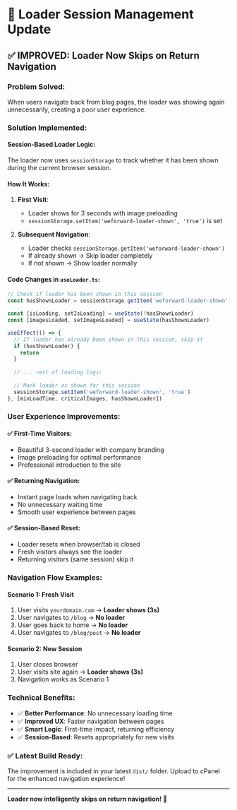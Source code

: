 # 🚀 Loader Session Management Update

## ✅ **IMPROVED: Loader Now Skips on Return Navigation**

### **Problem Solved:**
When users navigate back from blog pages, the loader was showing again unnecessarily, creating a poor user experience.

### **Solution Implemented:**

#### **Session-Based Loader Logic:**
The loader now uses `sessionStorage` to track whether it has been shown during the current browser session.

#### **How It Works:**

1. **First Visit**: 
   - Loader shows for 3 seconds with image preloading
   - `sessionStorage.setItem('weforward-loader-shown', 'true')` is set

2. **Subsequent Navigation**:
   - Loader checks `sessionStorage.getItem('weforward-loader-shown')`
   - If already shown → Skip loader completely
   - If not shown → Show loader normally

#### **Code Changes in `useLoader.ts`:**

```typescript
// Check if loader has been shown in this session
const hasShownLoader = sessionStorage.getItem('weforward-loader-shown') === 'true'

const [isLoading, setIsLoading] = useState(!hasShownLoader)
const [imagesLoaded, setImagesLoaded] = useState(hasShownLoader)

useEffect(() => {
  // If loader has already been shown in this session, skip it
  if (hasShownLoader) {
    return
  }
  
  // ... rest of loading logic
  
  // Mark loader as shown for this session
  sessionStorage.setItem('weforward-loader-shown', 'true')
}, [minLoadTime, criticalImages, hasShownLoader])
```

### **User Experience Improvements:**

#### **✅ First-Time Visitors:**
- Beautiful 3-second loader with company branding
- Image preloading for optimal performance
- Professional introduction to the site

#### **✅ Returning Navigation:**
- Instant page loads when navigating back
- No unnecessary waiting time
- Smooth user experience between pages

#### **✅ Session-Based Reset:**
- Loader resets when browser/tab is closed
- Fresh visitors always see the loader
- Returning visitors (same session) skip it

### **Navigation Flow Examples:**

#### **Scenario 1: Fresh Visit**
1. User visits `yourdomain.com` → **Loader shows (3s)**
2. User navigates to `/blog` → **No loader**
3. User goes back to home → **No loader**
4. User navigates to `/blog/post` → **No loader**

#### **Scenario 2: New Session**
1. User closes browser
2. User visits site again → **Loader shows (3s)**
3. Navigation works as Scenario 1

### **Technical Benefits:**
- ✅ **Better Performance**: No unnecessary loading time
- ✅ **Improved UX**: Faster navigation between pages
- ✅ **Smart Logic**: First-time impact, returning efficiency
- ✅ **Session-Based**: Resets appropriately for new visits

### **✅ Latest Build Ready:**
The improvement is included in your latest `dist/` folder. Upload to cPanel for the enhanced navigation experience!

---

**Loader now intelligently skips on return navigation! 🎉**
